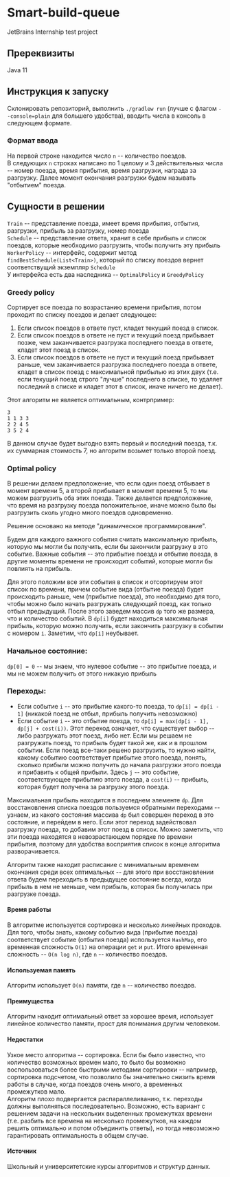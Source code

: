 # Smart-build-queue
JetBrains Internship test project

## Пререквизиты
Java 11
## Инструкция к запуску
Склонировать репозиторий, выполнить `./gradlew run` (лучше с флагом `--console=plain` для большего удобства), вводить числа в консоль в следующем формате.
### Формат ввода
На первой строке находится число `n` -- количество поездов.  
В следующих `n` строках написано по 1 целому и 3 действительных числа -- номер поезда, время прибытия, время разгрузки, награда за разгрузку. Далее момент окончания разгрузки будем называть "отбытием" поезда.


## Сущности в решении
`Train` -- представление поезда, имеет время прибытия, отбытия, разгрузки, прибыль за разгрузку, номер поезда  
`Schedule` -- представление ответа, хранит в себе прибыль и список поездов, которые необходимо разгрузить, чтобы получить эту прибыль  
`WorkerPolicy` -- интерфейс, содержит метод `findBestSchedule(List<Train>)`, который по списку поездов вернет соответствущий экземпляр `Schedule`  
У интерфейса есть два наследника -- `OptimalPolicy` и `GreedyPolicy`

### Greedy policy
Сортирует все поезда по возрастанию времени прибытия, потом проходит по списку поездов и делает следующее:
1. Если список поездов в ответе пуст, кладет текущий поезд в список.
2. Если список поездов в ответе не пуст и текущий поезд прибывает позже, чем заканчивается разгрузка последнего поезда в ответе, кладет этот поезд в список.
3. Если список поездов в ответе не пуст и текущий поезд прибывает раньше, чем заканчивается разгрузка последнего поезда в ответе, кладет в список поезд с максимальной прибылью из этих двух (т.е. если текущий поезд строго "лучше" последнего в списке, то удаляет последний в списке и кладет этот в список, иначе ничего не делает).

Этот алгоритм не является оптимальным, контрпример:
```
3  
1 1 3 3   
2 2 4 5    
3 5 2 4
```
В данном случае будет выгодно взять первый и последний поезда, т.к. их суммарная стоимость 7, но алгоритм возьмет только второй поезд.

### Optimal policy
В решении делаем предположение, что если один поезд отбывает в момент времени 5, а второй прибывает в момент времени 5, то мы можем разгрузить оба этих поезда. Также делается предположение, что время на разгрузку поезда положительное, иначе можно было бы разгрузить сколь угодно много поездов одновременно.  

Решение основано на методе "динамическое программирование".  

Будем для каждого важного события считать максимальную прибыль, которую мы могли бы получить, если бы закончили разгрузку в это событие. Важные события -- это прибытие поезда и отбытие поезда, в другие моменты времени не происходит событий, которые могли бы повлиять на прибыль.  

Для этого положим все эти события в список и отсортируем этот список по времени, причем событие вида (отбытие поезда) будет происходить раньше, чем (прибытие поезда), это необходимо для того, чтобы можно было начать разгружать следующий поезд, как только отбыл предыдущий. 
После этого заведем массив `dp` того же размера, что и количество событий. В `dp[i]` будет находиться максимальная прибыль, которую можно получить, если закончить разгрузку в событии с номером `i`. Заметим, что `dp[i]` неубывает.  

### Начальное состояние:  
`dp[0] = 0` -- мы знаем, что нулевое событие -- это прибытие поезда, и мы не можем получить от этого никакую прибыль  
### Переходы:  
* Если событие `i` -- это прибытие какого-то поезда, то `dp[i] = dp[i - 1]` (никакой поезд не отбыл, прибыль получить невозможно)
* Если событие `i` -- это отбытие поезда, то `dp[i] = max(dp[i - 1], dp[j] + cost(i))`. Этот переход означает, что существует выбор -- либо разгружать этот поезд, либо нет. Если мы решаем не разгружать поезд, то прибыль будет такой же, как и в прошлом событии. Если поезд все-таки решено разгрузить, то нужно найти, какому событию соответствует прибытие этого поезда, понять, сколько прибыли можно получить до начала разгрузки этого поезда и прибавить к общей прибыли. Здесь `j` -- это событие, соответствующее прибытию этого поезда, а `cost(i)` -- прибыль, которая будет получена за разгрузку этого поезда.  

Максимальная прибыль находится в последнем элементе `dp`. Для восстановления списка поездов пользуемся обратными переходами -- узнаем, из какого состояния массива `dp` был совершен переход в это состояние, и перейдем в него. Если этот переход задействовал разгрузку поезда, то добавим этот поезд в список. Можно заметить, что эти поезда находятся в невозрастающем порядке по времени прибытия, поэтому для удобства восприятия список в конце алгоритма разворачивается.  

Алгоритм также находит расписание с минимальным временем окончания среди всех оптимальных -- для этого при восстановлении ответа будем переходить в предыдущее состояние всегда, когда прибыль в нем не меньше, чем прибыль, которая бы получилась при разгрузке поезда. 

#### Время работы
В алгоритме используется сортировка и несколько линейных проходов. Для того, чтобы знать, какому событию вида (прибытие поезда) соответствует событие (отбытия поезда) используется `HashMap`, его временная сложность `O(1)` на операции `get` и `put`. Итого временная сложность -- `O(n log n)`, где `n` -- количество поездов.
#### Используемая память
Алгоритм использует `O(n)` памяти, где `n` -- количество поездов.
#### Преимущества
Алгоритм находит оптимальный ответ за хорошее время, использует линейное количество памяти, прост для понимания другим человеком.
#### Недостатки
Узкое место алгоритма -- сортировка. Если бы было известно, что количество возможных времен мало, то было бы возможно воспользоваться более быстрыми методами сортировки -- например, сортировка подсчетом, что позволило бы значительно снизить время работы в случае, когда поездов очень много, а временных промежутков мало.  
Алгоритм плохо подвергается распараллеливанию, т.к. переходы должны выполняться последовательно. Возможно, есть вариант с решением задачи на нескольких выделенных промежутках времени (т.е. разбить все времена на несколько промежутков, на каждом решить оптимально и потом объединить ответы), но тогда невозможно гарантировать оптимальность в общем случае. 
#### Источник
Школьный и университетские курсы алгоритмов и структур данных. 
